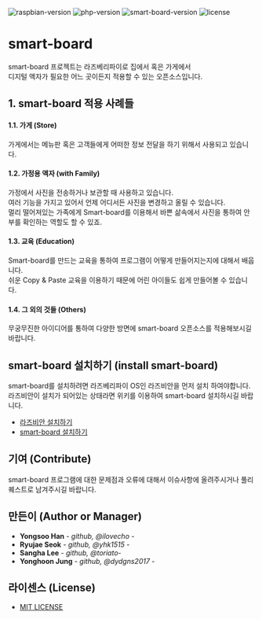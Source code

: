 ![raspbian-version](https://img.shields.io/badge/raspbian->=2019--04--08-red.svg)
![php-version](https://img.shields.io/badge/php-%5E7.1.3-blue.svg)
![smart-board-version](https://img.shields.io/badge/smart--board-v0.05-orange.svg)
![license](https://img.shields.io/github/license/anhive-junior/smart-board.svg)
# smart-board

smart-board 프로젝트는 라즈베리파이로 집에서 혹은 가게에서 \
디지털 액자가 필요한 어느 곳이든지 적용할 수 있는 오픈소스입니다.

## 1. smart-board 적용 사례들

#### 1.1. 가게 (Store)

가게에서는 메뉴판 혹은 고객들에게 어떠한 정보 전달을 하기 위해서 사용되고 있습니다.

#### 1.2. 가정용 액자 (with Family)

가정에서 사진을 전송하거나 보관할 때 사용하고 있습니다. \
여러 기능을 가지고 있어서 언제 어디서든 사진을 변경하고 올릴 수 있습니다. \
멀리 떨어져있는 가족에게 Smart-board를 이용해서 바쁜 삶속에서 사진을 통하여 안부를 확인하는 역할도 할 수 있죠.

#### 1.3. 교육 (Education)

Smart-board를 만드는 교육을 통하여 프로그램이 어떻게 만들어지는지에 대해서 배웁니다. \
쉬운 Copy & Paste 교육을 이용하기 때문에 어린 아이들도 쉽게 만들어볼 수 있습니다.

#### 1.4. 그 외의 것들 (Others)

무궁무진한 아이디어를 통하여 다양한 방면에 smart-board 오픈소스를 적용해보시길 바랍니다.

## smart-board 설치하기 (install smart-board)

smart-board를 설치하려면 라즈베리파이 OS인 라즈비안을 먼저 설치 하여야합니다.\
라즈비안이 설치가 되어있는 상태라면 위키를 이용하여 smart-board 설치하시길 바랍니다.

- [라즈비안 설치하기](https://github.com/anhive-junior/smart-board/wiki/%EB%9D%BC%EC%A6%88%EB%B9%84%EC%95%88-OS-%EC%84%A4%EC%B9%98)
- [smart-board 설치하기](https://github.com/anhive-junior/smart-board/wiki/Smart-board-%EC%84%A4%EC%B9%98%ED%95%98%EA%B8%B0)


## 기여 (Contribute)

smart-board 프로그램에 대한 문제점과 오류에 대해서 이슈사항에 올려주시거나 풀리퀘스트로 남겨주시길 바랍니다.

## 만든이 (Author or Manager)

* **Yongsoo Han** - *github, @ilovecho* -
* **Ryujae Seok** - *github, @yhk1515* -
* **Sangha Lee** - *github, @toriato*-
* **Yonghoon Jung** - *github, @dydgns2017* -

## 라이센스 (License)

- [MIT LICENSE](https://github.com/anhive-junior/smart-board/blob/master/LICENSE.md)
